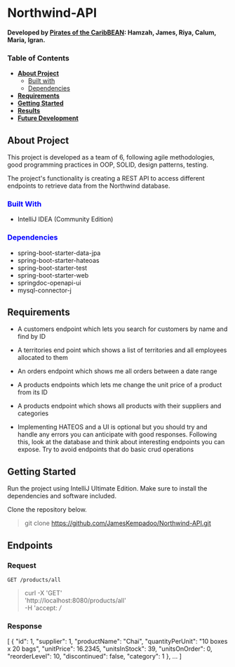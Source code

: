 # Northwind-API

**Developed by <ins>Pirates of the CaribBEAN</ins>: Hamzah, James,
Riya,
Calum,
Maria,
Igran.**

### **Table of Contents**
* [**About Project**](#about-project)
  * [Built with](#built-with)
  * [Dependencies](#dependencies)
* [**Requirements**](#requirements)
* [**Getting Started**](#getting-started)
* [**Results**](#results)
* [**Future Development**](#future-development)

## About Project

This project is developed as a team of 6, following agile methodologies, good programming practices in OOP, SOLID, design patterns, testing.

The project's functionality is creating a REST API to access different endpoints to retrieve data from the Northwind database.

### <span style="color: blue;">**Built With**</span>

* IntelliJ IDEA (Community Edition)

### <span style="color: blue;">**Dependencies**</span>

* spring-boot-starter-data-jpa
* spring-boot-starter-hateoas
* spring-boot-starter-test
* spring-boot-starter-web
* springdoc-openapi-ui
* mysql-connector-j

## Requirements
* A customers endpoint which lets you search for customers by name and find by ID
* A territories end point which shows a list of territories and all employees allocated to them
* An orders endpoint which shows me all orders between a date range
* A products endpoints which lets me change the unit price of a product from its ID
* A products endpoint which shows all products with their suppliers and categories

* Implementing HATEOS and a UI is optional but you should try and handle any errors you can anticipate with good responses. Following this, look at the database and think about interesting endpoints you can expose. Try to avoid endpoints that do basic crud operations

## Getting Started

Run the project using IntelliJ Ultimate Edition.
Make sure to install the dependencies and software included.

Clone the repository below.
> git clone https://github.com/JamesKempadoo/Northwind-API.git

## Endpoints

### Request

`GET /products/all`

> curl -X 'GET' \
>  'http://localhost:8080/products/all' \
>  -H 'accept: */*

### Response

[
  {
    "id": 1,
    "supplier": 1,
    "productName": "Chai",
    "quantityPerUnit": "10 boxes x 20 bags",
    "unitPrice": 16.2345,
    "unitsInStock": 39,
    "unitsOnOrder": 0,
    "reorderLevel": 10,
    "discontinued": false,
    "category": 1
  },
  ...
  ]
